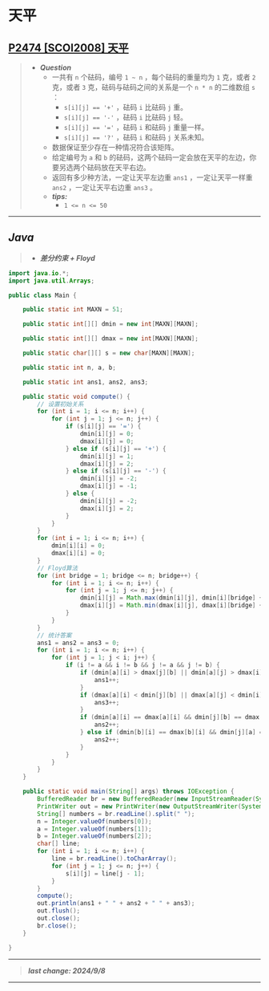 # 天平

## [P2474 [SCOI2008] 天平](https://www.luogu.com.cn/problem/P2474)

> - ***Question***
>   - 一共有 `n` 个砝码，编号 `1 ~ n` ，每个砝码的重量均为 `1` 克，或者 `2` 克，或者 `3` 克，砝码与砝码之间的关系是一个 `n * n` 的二维数组 `s` ：
>     - `s[i][j] == '+'` ，砝码 `i` 比砝码 `j` 重。
>     - `s[i][j] == '-'` ，砝码 `i` 比砝码 `j` 轻。
>     - `s[i][j] == '='` ，砝码 `i` 和砝码 `j` 重量一样。
>     - `s[i][j] == '?'` ，砝码 `i` 和砝码 `j` 关系未知。
>   - 数据保证至少存在一种情况符合该矩阵。
>   - 给定编号为 `a` 和 `b` 的砝码，这两个砝码一定会放在天平的左边，你要另选两个砝码放在天平右边。
>   - 返回有多少种方法，一定让天平左边重 `ans1` ，一定让天平一样重 `ans2` ，一定让天平右边重 `ans3` 。
>   - ***tips:***
>     - `1 <= n <= 50`

---

## *Java*

> - ***差分约束 + Floyd***

```java
import java.io.*;
import java.util.Arrays;

public class Main {

    public static int MAXN = 51;

    public static int[][] dmin = new int[MAXN][MAXN];

    public static int[][] dmax = new int[MAXN][MAXN];

    public static char[][] s = new char[MAXN][MAXN];

    public static int n, a, b;

    public static int ans1, ans2, ans3;

    public static void compute() {
        // 设置初始关系
        for (int i = 1; i <= n; i++) {
            for (int j = 1; j <= n; j++) {
                if (s[i][j] == '=') {
                    dmin[i][j] = 0;
                    dmax[i][j] = 0;
                } else if (s[i][j] == '+') {
                    dmin[i][j] = 1;
                    dmax[i][j] = 2;
                } else if (s[i][j] == '-') {
                    dmin[i][j] = -2;
                    dmax[i][j] = -1;
                } else {
                    dmin[i][j] = -2;
                    dmax[i][j] = 2;
                }
            }
        }
        for (int i = 1; i <= n; i++) {
            dmin[i][i] = 0;
            dmax[i][i] = 0;
        }
        // Floyd算法
        for (int bridge = 1; bridge <= n; bridge++) {
            for (int i = 1; i <= n; i++) {
                for (int j = 1; j <= n; j++) {
                    dmin[i][j] = Math.max(dmin[i][j], dmin[i][bridge] + dmin[bridge][j]);
                    dmax[i][j] = Math.min(dmax[i][j], dmax[i][bridge] + dmax[bridge][j]);
                }
            }
        }
        // 统计答案
        ans1 = ans2 = ans3 = 0;
        for (int i = 1; i <= n; i++) {
            for (int j = 1; j < i; j++) {
                if (i != a && i != b && j != a && j != b) {
                    if (dmin[a][i] > dmax[j][b] || dmin[a][j] > dmax[i][b]) {
                        ans1++;
                    }
                    if (dmax[a][i] < dmin[j][b] || dmax[a][j] < dmin[i][b]) {
                        ans3++;
                    }
                    if (dmin[a][i] == dmax[a][i] && dmin[j][b] == dmax[j][b] && dmin[a][i] == dmin[j][b]) {
                        ans2++;
                    } else if (dmin[b][i] == dmax[b][i] && dmin[j][a] == dmax[j][a] && dmin[b][i] == dmin[j][a]) {
                        ans2++;
                    }
                }
            }
        }
    }

    public static void main(String[] args) throws IOException {
        BufferedReader br = new BufferedReader(new InputStreamReader(System.in));
        PrintWriter out = new PrintWriter(new OutputStreamWriter(System.out));
        String[] numbers = br.readLine().split(" ");
        n = Integer.valueOf(numbers[0]);
        a = Integer.valueOf(numbers[1]);
        b = Integer.valueOf(numbers[2]);
        char[] line;
        for (int i = 1; i <= n; i++) {
            line = br.readLine().toCharArray();
            for (int j = 1; j <= n; j++) {
                s[i][j] = line[j - 1];
            }
        }
        compute();
        out.println(ans1 + " " + ans2 + " " + ans3);
        out.flush();
        out.close();
        br.close();
    }

}
```

---

> ***last change: 2024/9/8***

---
